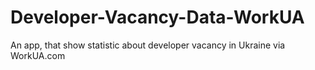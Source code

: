 # Developer-Vacancy-Data-WorkUA
An app, that show statistic about developer vacancy in Ukraine via WorkUA.com

